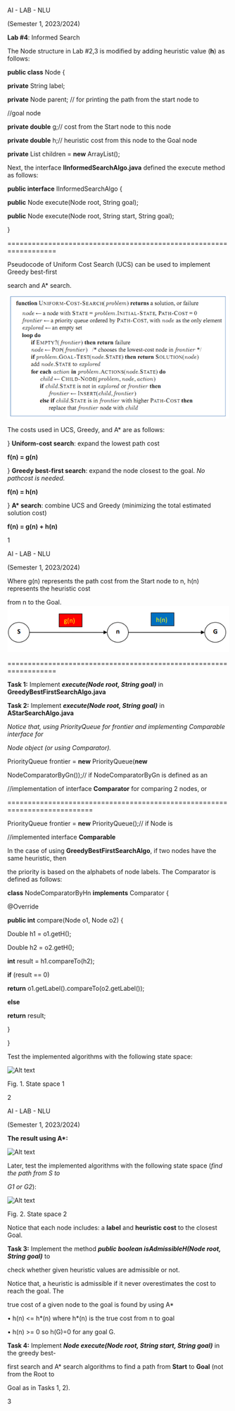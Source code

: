 <a name="br1"></a>

AI - LAB - NLU

(Semester 1, 2023/2024)

**Lab #4**: Informed Search

The Node structure in Lab #2,3 is modified by adding heuristic value (**h**) as follows:

**public class** Node {

**private** String label;

**private** Node parent; // for printing the path from the start node to

//goal node

**private double** g;// cost from the Start node to this node

**private double** h;// heuristic cost from this node to the Goal node

**private** List<Edge> children = **new** ArrayList<Edge>();

Next, the interface **IInformedSearchAlgo.java** defined the execute method as follows:

**public interface** IInformedSearchAlgo {

**public** Node execute(Node root, String goal);

**public** Node execute(Node root, String start, String goal);

}

\==================================================================

Pseudocode of Uniform Cost Search (UCS) can be used to implement Greedy best-first

search and A\* search.

![Alt text](image-1Lab4.png)

The costs used in UCS, Greedy, and A\* are as follows:

} **Uniform-cost search**: expand the lowest path cost

**f(n) = g(n)**

} **Greedy best-first search**: expand the node closest to the goal. *No pathcost is needed.*

**f(n) = h(n)**

} **A\* search**: combine UCS and Greedy (minimizing the total estimated solution cost)

**f(n) = g(n) + h(n)**

1



<a name="br2"></a>

AI - LAB - NLU

(Semester 1, 2023/2024)

Where g(n) represents the path cost from the Start node to n, h(n) represents the heuristic cost

from n to the Goal.
![Alt text](image-2Lab4.png)

\==================================================================

**Task 1:** Implement ***execute(Node root, String goal)*** in **GreedyBestFirstSearchAlgo.java**

**Task 2:** Implement ***execute(Node root, String goal)*** in **AStarSearchAlgo.java**

*Notice that, using PriorityQueue for frontier and implementing Comparable interface for*

*Node object (or using Comparator).*

PriorityQueue<Node> frontier = **new** PriorityQueue<Node>(**new**

NodeComparatorByGn());// if NodeComparatorByGn is defined as an

//implementation of interface **Comparator** for comparing 2 nodes, or

\===========================================================================

PriorityQueue<Node> frontier = **new** PriorityQueue<Node>();// if Node is

//implemented interface **Comparable**

In the case of using **GreedyBestFirstSearchAlgo**, if two nodes have the same heuristic, then

the priority is based on the alphabets of node labels. The Comparator is defined as follows:

**class** NodeComparatorByHn **implements** Comparator<Node> {

@Override

**public int** compare(Node o1, Node o2) {

Double h1 = o1.getH();

Double h2 = o2.getH();

**int** result = h1.compareTo(h2);

**if** (result == 0)

**return** o1.getLabel().compareTo(o2.getLabel());

**else**

**return** result;

}

}

Test the implemented algorithms with the following state space:

![Alt text](image-1.png)

Fig. 1. State space 1

2



<a name="br3"></a>

AI - LAB - NLU

(Semester 1, 2023/2024)

**The result using A\*:**

![Alt text](image-2.png)

Later, test the implemented algorithms with the following state space (*find the path from S to*

*G1 or G2*):

![Alt text](image-3.png)

Fig. 2. State space 2

Notice that each node includes: a **label** and **heuristic cost** to the closest Goal.

**Task 3:** Implement the method ***public boolean isAdmissibleH(Node root, String goal)*** to

check whether given heuristic values are admissible or not.

Notice that, a heuristic is admissible if it never overestimates the cost to reach the goal. The

true cost of a given node to the goal is found by using A\*

• h(n) <= h\*(n) where h\*(n) is the true cost from n to goal

• h(n) >= 0 so h(G)=0 for any goal G.

**Task 4:** Implement ***Node execute(Node root, String start, String goal)*** in the greedy best-

first search and A\* search algorithms to find a path from **Start** to **Goal** (not from the Root to

Goal as in Tasks 1, 2).

3

